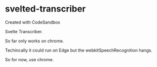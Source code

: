 # svelted-transcriber
Created with CodeSandbox


Svelte Transcriber. 

So far only works on chrome.

Techincally it could run on Edge but the webkitSpeechRecognition hangs.

So for now, use chrome.